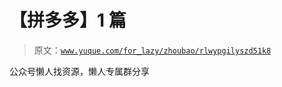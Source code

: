 # 【拼多多】1 篇

> 原文：[`www.yuque.com/for_lazy/zhoubao/rlwypgilyszd51k8`](https://www.yuque.com/for_lazy/zhoubao/rlwypgilyszd51k8)

公众号懒人找资源，懒人专属群分享